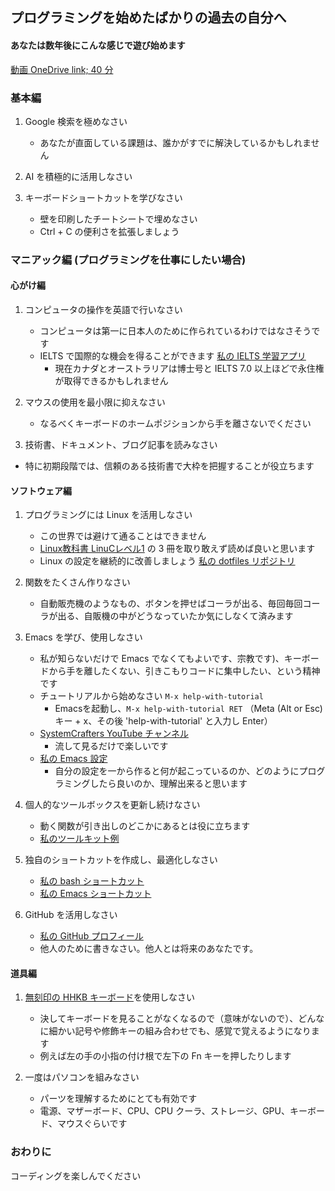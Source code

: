 ## プログラミングを始めたばかりの過去の自分へ

#### あなたは数年後にこんな感じで遊び始めます
  [動画 OneDrive link; 40 分](https://photos.onedrive.com/share/12F1169924695EF9!250373?cid=12F1169924695EF9&resId=12F1169924695EF9!250373&authkey=!AEcanzCk1fx4cYI&ithint=video&e=TjlgN1)

### 基本編
1. Google 検索を極めなさい
   - あなたが直面している課題は、誰かがすでに解決しているかもしれません

2. AI を積極的に活用しなさい

3. キーボードショートカットを学びなさい
   - 壁を印刷したチートシートで埋めなさい
   - Ctrl + C の便利さを拡張しましょう

### マニアック編 (プログラミングを仕事にしたい場合)  
#### 心がけ編
1. コンピュータの操作を英語で行いなさい
   - コンピュータは第一に日本人のために作られているわけではなさそうです
   - IELTS で国際的な機会を得ることができます [私の IELTS 学習アプリ](https://ai-ielts.app/)
      - 現在カナダとオーストラリアは博士号と IELTS 7.0 以上ほどで永住権が取得できるかもしれません

2. マウスの使用を最小限に抑えなさい
   - なるべくキーボードのホームポジションから手を離さないでください

8. 技術書、ドキュメント、ブログ記事を読みなさい
  - 特に初期段階では、信頼のある技術書で大枠を把握することが役立ちます
    
#### ソフトウェア編
1. プログラミングには Linux を活用しなさい
   - この世界では避けて通ることはできません
   - [Linux教科書 LinuCレベル1](https://www.amazon.co.jp/s?k=linux+%E3%83%AC%E3%83%99%E3%83%AB1&crid=RJR3JEEZ0J2T&sprefix=linux+%2Caps%2C287&ref=nb_sb_ss_ts-doa-p_7_6) の 3 冊を取り敢えず読めば良いと思います
   - Linux の設定を継続的に改善しましょう [私の dotfiles リポジトリ](https://github.com/ywatanabe1989/.dotfiles-public)

2. 関数をたくさん作りなさい
   - 自動販売機のようなもの、ボタンを押せばコーラが出る、毎回毎回コーラが出る、自販機の中がどうなっていたか気にしなくて済みます
   
3. Emacs を学び、使用しなさい
   - 私が知らないだけで Emacs でなくてもよいです、宗教です)、キーボードから手を離したくない、引きこもりコードに集中したい、という精神です
   - チュートリアルから始めなさい `M-x help-with-tutorial` 
     - Emacsを起動し、`M-x help-with-tutorial RET` （Meta (Alt or Esc) キー + x、その後 'help-with-tutorial' と入力し Enter）
   - [SystemCrafters YouTube チャンネル](https://www.youtube.com/playlist?list=PLEoMzSkcN8oPH1au7H6B7bBJ4ZO7BXjSZ)
     - 流して見るだけで楽しいです
   - [私の Emacs 設定](https://github.com/ywatanabe1989/.dotfiles-public/tree/main/.emacs.d/inits)
     - 自分の設定を一から作ると何が起こっているのか、どのようにプログラミングしたら良いのか、理解出来ると思います    
     
3. 個人的なツールボックスを更新し続けなさい
   - 動く関数が引き出しのどこかにあるとは役に立ちます
   - [私のツールキット例](https://github.com/ywatanabe1989/mngs)

6. 独自のショートカットを作成し、最適化しなさい
   - [私の bash ショートカット](https://github.com/ywatanabe1989/.dotfiles-public/tree/main/.bash.d/all)
   - [私の Emacs ショートカット](https://github.com/ywatanabe1989/.dotfiles-public/.emacs.d/)

7. GitHub を活用しなさい
   - [私の GitHub プロフィール](https://github.com/ywatanabe1989/)
   - 他人のために書きなさい。他人とは将来のあなたです。
     
#### 道具編     
1. [無刻印の HHKB キーボード](https://hhkeyboard.us/hhkb/pro-hybrid-type-s/sku/cg01000-297301)を使用しなさい
   - 決してキーボードを見ることがなくなるので（意味がないので）、どんなに細かい記号や修飾キーの組み合わせでも、感覚で覚えるようになります
   - 例えば左の手の小指の付け根で左下の Fn キーを押したりします

2. 一度はパソコンを組みなさい
   - パーツを理解するためにとても有効です
   - 電源、マザーボード、CPU、CPU クーラ、ストレージ、GPU、キーボード、マウスぐらいです

### おわりに
  コーディングを楽しんでください
